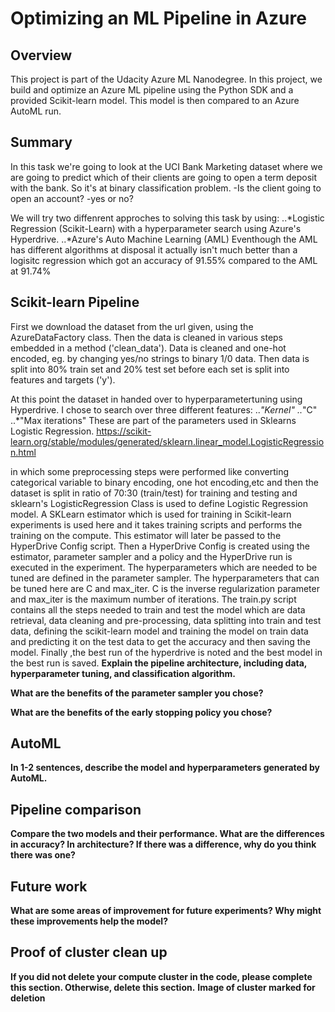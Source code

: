 # Optimizing an ML Pipeline in Azure

## Overview
This project is part of the Udacity Azure ML Nanodegree.
In this project, we build and optimize an Azure ML pipeline using the Python SDK and a provided Scikit-learn model.
This model is then compared to an Azure AutoML run.

## Summary
In this task we're going to  look at the UCI Bank Marketing dataset where we are going to predict which of their clients are going to open a term deposit with the bank. So it's at binary classification problem. -Is the client going to open an account? -yes or no?

We will try two diffenrent approches to solving this task by using:
..*Logistic Regression (Scikit-Learn) with a hyperparameter search using Azure's Hyperdrive.
..*Azure's Auto Machine Learning (AML) 
Eventhough the AML has different algorithms at disposal it actually isn't much better than a logisitc regression which got an accuracy of 91.55% compared to the AML at 91.74%

## Scikit-learn Pipeline
First we download the dataset from the url given, using the AzureDataFactory class.
Then the data is cleaned in various steps embedded in a method ('clean_data').
Data is cleaned and one-hot encoded, eg. by changing yes/no strings to binary 1/0 data.
Then data is split into 80% train set and 20% test set before each set is split into features and targets ('y').

At this point the dataset in handed over to hyperparametertuning using Hyperdrive. I chose to search over three different features:
..*"Kernel"
..*"C"
..*"Max iterations"
These are part of the parameters used in Sklearns Logistic Regression.
https://scikit-learn.org/stable/modules/generated/sklearn.linear_model.LogisticRegression.html




in which some preprocessing steps were performed like converting categorical variable to binary encoding, one hot encoding,etc and then the dataset is split in ratio of 70:30 (train/test) for training and testing and sklearn's LogisticRegression Class is used to define Logistic Regression model.
A SKLearn estimator which is used for training in Scikit-learn experiments is used here and it takes training scripts and performs the training on the compute. This estimator will later be passed to the HyperDrive Config script.
Then a HyperDrive Config is created using the estimator, parameter sampler and a policy and the HyperDrive run is executed in the experiment.
The hyperparameters which are needed to be tuned are defined in the parameter sampler. The hyperparameters that can be tuned here are C and max_iter. C is the inverse regularization parameter and max_iter is the maximum number of iterations.
The train.py script contains all the steps needed to train and test the model which are data retrieval, data cleaning and pre-processing, data splitting into train and test data, defining the scikit-learn model and training the model on train data and predicting it on the test data to get the accuracy and then saving the model.
Finally ,the best run of the hyperdrive is noted and the best model in the best run is saved.
**Explain the pipeline architecture, including data, hyperparameter tuning, and classification algorithm.**

**What are the benefits of the parameter sampler you chose?**

**What are the benefits of the early stopping policy you chose?**

## AutoML
**In 1-2 sentences, describe the model and hyperparameters generated by AutoML.**

## Pipeline comparison
**Compare the two models and their performance. What are the differences in accuracy? In architecture? If there was a difference, why do you think there was one?**

## Future work
**What are some areas of improvement for future experiments? Why might these improvements help the model?**

## Proof of cluster clean up
**If you did not delete your compute cluster in the code, please complete this section. Otherwise, delete this section.**
**Image of cluster marked for deletion**
